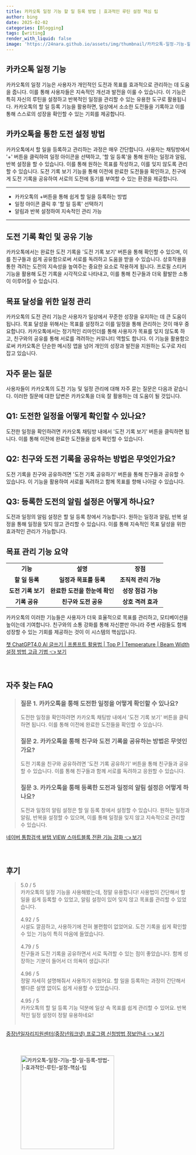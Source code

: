 ```yaml
---
title: 카카오톡 일정 기능 할 일 등록 방법 | 효과적인 루틴 설정 핵심 팁
author: bing
date: 2025-02-02
categories: [Blogging]
tags: [writing]
render_with_liquid: false
image: 'https://24nara.github.io/assets/img/thumbnail/카카오톡-일정-기능-할-일-등록-방법-|-효과적인-루틴-설정-핵심-팁.webp'
---
```



<h2 id='카카오톡_일정_기능'>카카오톡 일정 기능</h2>

<p>카카오톡의 일정 기능은 사용자가 개인적인 도전과 목표를 효과적으로 관리하는 데 도움을 줍니다. 이를 통해 사용자들은 지속적인 개선과 발전을 이룰 수 있습니다. 이 기능은 특히 자신의 루틴을 설정하고 반복적인 일정을 관리할 수 있는 유용한 도구로 활용됩니다. 카카오톡의 할 일 등록 기능을 활용하면, 일상에서 소소한 도전들을 기록하고 이를 통해 스스로의 성장을 확인할 수 있는 기회를 제공합니다.</p>

<h2 id='도전_설정_방법'>카카오톡을 통한 도전 설정 방법</h2>

<p>카카오톡에서 할 일을 등록하고 관리하는 과정은 매우 간단합니다. 사용자는 채팅방에서 '+' 버튼을 클릭하여 일정 아이콘을 선택하고, '할 일 등록'을 통해 원하는 일정과 알림, 반복 설정을 할 수 있습니다. 이를 통해 원하는 목표를 작성하고, 이를 잊지 않도록 관리할 수 있습니다. 도전 기록 보기 기능을 통해 이전에 완료한 도전들을 확인하고, 친구에게 도전 기록을 공유하여 서로의 도전에 동기를 부여할 수 있는 환경을 제공합니다.</p>

<hr />

<ul>
    <li>카카오톡의 +버튼을 통해 쉽게 할 일을 등록하는 방법</li>
    <li>일정 아이콘 클릭 후 '할 일 등록' 선택하기</li>
    <li>알림과 반복 설정하여 지속적인 관리 가능</li>
</ul>

<hr />

<h2 id='내_도전_기록_관리'>도전 기록 확인 및 공유 기능</h2>

<p>카카오톡에서는 완료한 도전 기록을 '도전 기록 보기' 버튼을 통해 확인할 수 있으며, 이를 친구들과 쉽게 공유함으로써 서로를 독려하고 도움을 받을 수 있습니다. 상호작용을 통한 격려는 도전의 지속성을 높여주는 중요한 요소로 작용하게 됩니다. 프로필 스티커 기능을 활용해 도전 기록을 시각적으로 나타내고, 이를 통해 친구들과 더욱 활발한 소통이 이루어질 수 있습니다.</p>

<h2 id='일정_관리의_중요성'>목표 달성을 위한 일정 관리</h2>

<p>카카오톡의 도전 관리 기능은 사용자가 일상에서 꾸준한 성장을 유지하는 데 큰 도움이 됩니다. 목표 달성을 위해서는 목표를 설정하고 이를 일정을 통해 관리하는 것이 매우 중요합니다. 카카오톡에서는 정기적인 리마인더를 통해 사용자가 목표를 잊지 않도록 하고, 친구와의 공유를 통해 서로를 격려하는 커뮤니티 역할도 합니다. 이 기능을 활용함으로써 카카오톡은 단순한 메시징 앱을 넘어 개인의 성장과 발전을 지원하는 도구로 자리잡고 있습니다.</p>

<h2 id='자주_묻는_질문'>자주 묻는 질문</h2>

<p>사용자들이 카카오톡의 도전 기능 및 일정 관리에 대해 자주 묻는 질문은 다음과 같습니다. 이러한 질문에 대한 답변은 카카오톡을 더욱 잘 활용하는 데 도움이 될 것입니다.</p>

<h2 id='Q1_도전_확인하기'>Q1: 도전한 일정을 어떻게 확인할 수 있나요?</h2>

<p>도전한 일정을 확인하려면 카카오톡 채팅방 내에서 '도전 기록 보기' 버튼을 클릭하면 됩니다. 이를 통해 이전에 완료한 도전들을 쉽게 확인할 수 있습니다.</p>

<h2 id='Q2_기록_공유하기'>Q2: 친구와 도전 기록을 공유하는 방법은 무엇인가요?</h2>

<p>도전 기록을 친구와 공유하려면 '도전 기록 공유하기' 버튼을 통해 친구들과 공유할 수 있습니다. 이 기능을 활용하여 서로를 독려하고 함께 목표를 향해 나아갈 수 있습니다.</p>

<h2 id='Q3_알림_설정하기'>Q3: 등록한 도전의 알림 설정은 어떻게 하나요?</h2>

<p>도전과 일정의 알림 설정은 할 일 등록 창에서 가능합니다. 원하는 일정과 알림, 반복 설정을 통해 일정을 잊지 않고 관리할 수 있습니다. 이를 통해 지속적인 목표 달성을 위한 효과적인 관리가 가능합니다.</p>

<h2 id='목표_관리_기능'>목표 관리 기능 요약</h2>

<table>
    <tr>
        <td style="text-align: center; height: 17px;"><b>기능</b></td>
        <td style="text-align: center; height: 17px;"><b>설명</b></td>
        <td style="text-align: center; height: 17px;"><b>장점</b></td>
    </tr>
    <tr>
        <td style="text-align: center; height: 17px;"><b>할 일 등록</b></td>
        <td style="text-align: center; height: 17px;"><b>일정과 목표를 등록</b></td>
        <td style="text-align: center; height: 17px;"><b>조직적 관리 가능</b></td>
    </tr>
    <tr>
        <td style="text-align: center; height: 17px;"><b>도전 기록 보기</b></td>
        <td style="text-align: center; height: 17px;"><b>완료한 도전을 한눈에 확인</b></td>
        <td style="text-align: center; height: 17px;"><b>성장 점검 가능</b></td>
    </tr>
    <tr>
        <td style="text-align: center; height: 17px;"><b>기록 공유</b></td>
        <td style="text-align: center; height: 17px;"><b>친구와 도전 공유</b></td>
        <td style="text-align: center; height: 17px;"><b>상호 격려 효과</b></td>
    </tr>
</table>

<p>카카오톡의 이러한 기능들은 사용자가 더욱 효율적으로 목표를 관리하고, 모티베이션을 높이는데 기여합니다. 친구와의 소통 강화를 통해 자신뿐만 아니라 주변 사람들도 함께 성장할 수 있는 기회를 제공하는 것이 이 시스템의 핵심입니다.</p>


<p><a class="click-button" title="챗 ChatGPT4.0 AI 글쓰기 | 프롬프트 활용법 | Top P | Temperature | Beam Width 설정 방법 고급 기법" href="https://24nara.github.io/posts/%EC%B1%97-ChatGPT4.0-AI-%EA%B8%80%EC%93%B0%EA%B8%B0-%ED%94%84%EB%A1%AC%ED%94%84%ED%8A%B8-%ED%99%9C%EC%9A%A9%EB%B2%95-Top-P-Temperature-Beam-Width-%EC%84%A4%EC%A0%95-%EB%B0%A9%EB%B2%95-%EA%B3%A0%EA%B8%89-%EA%B8%B0%EB%B2%95/" rel="dofollow">챗 ChatGPT4.0 AI 글쓰기 | 프롬프트 활용법 | Top P | Temperature | Beam Width 설정 방법 고급 기법 👈 보기</a></p><br>
<h2 id='자주_찾는_FAQ'>자주 찾는 FAQ</h2>
<div itemscope="" itemtype="https://schema.org/FAQPage"> 
<blockquote> 
<div itemscope="" itemprop="mainEntity" itemtype="https://schema.org/Question"> 
<h3 itemprop="name">질문 1. 카카오톡을 통해 도전한 일정을 어떻게 확인할 수 있나요?</h3> 
<div itemscope="" itemprop="acceptedAnswer" itemtype="https://schema.org/Answer"> 
<span itemprop="text"> 
<p>도전한 일정을 확인하려면 카카오톡 채팅방 내에서 '도전 기록 보기' 버튼을 클릭하면 됩니다. 이를 통해 이전에 완료한 도전들을 확인할 수 있습니다.</p> 
</span> 
</div> 
</div> 
<div itemscope="" itemprop="mainEntity" itemtype="https://schema.org/Question"> 
<h3 itemprop="name">질문 2. 카카오톡을 통해 친구와 도전 기록을 공유하는 방법은 무엇인가요?</h3> 
<div itemscope="" itemprop="acceptedAnswer" itemtype="https://schema.org/Answer"> 
<span itemprop="text"> 
<p>도전 기록을 친구와 공유하려면 '도전 기록 공유하기' 버튼을 통해 친구들과 공유할 수 있습니다. 이를 통해 친구들과 함께 서로를 독려하고 응원할 수 있습니다.</p> 
</span> 
</div> 
</div> 
<div itemscope="" itemprop="mainEntity" itemtype="https://schema.org/Question"> 
<h3 itemprop="name">질문 3. 카카오톡을 통해 등록한 도전과 일정의 알림 설정은 어떻게 하나요?</h3> 
<div itemscope="" itemprop="acceptedAnswer" itemtype="https://schema.org/Answer"> 
<span itemprop="text"> 
<p>도전과 일정의 알림 설정은 할 일 등록 창에서 설정할 수 있습니다. 원하는 일정과 알림, 반복을 설정할 수 있으며, 이를 통해 일정을 잊지 않고 지속적으로 관리할 수 있습니다.</p> 
</span> 
</div> 
</div> 
</blockquote> 
</div>
<p><a class="click-button" title="네이버 통합검색 뷰탭 VIEW 스마트블록 전환 기능 강화" href="https://24nara.github.io/posts/%EB%84%A4%EC%9D%B4%EB%B2%84-%ED%86%B5%ED%95%A9%EA%B2%80%EC%83%89-%EB%B7%B0%ED%83%AD-VIEW-%EC%8A%A4%EB%A7%88%ED%8A%B8%EB%B8%94%EB%A1%9D-%EC%A0%84%ED%99%98-%EA%B8%B0%EB%8A%A5-%EA%B0%95%ED%99%94/" rel="dofollow">네이버 통합검색 뷰탭 VIEW 스마트블록 전환 기능 강화 👈 보기</a></p><br>
<h2 id='후기'>후기</h2>
<div itemscope itemtype="https://schema.org/Product">
  <blockquote>
  <div itemprop="review" itemscope itemtype="https://schema.org/Review">
      <div itemprop="reviewRating" itemscope itemtype="https://schema.org/Rating"> <span itemprop="ratingValue">5.0</span> / <span itemprop="bestRating">5</span> </div>
      <span itemprop="reviewBody">카카오톡의 일정 기능을 사용해봤는데, 정말 유용합니다! 사용법이 간단해서 할 일을 쉽게 등록할 수 있었고, 알림 설정이 있어 잊지 않고 목표를 관리할 수 있었습니다.</span>
  </div>
  <br>
  <div itemprop="review" itemscope itemtype="https://schema.org/Review">
      <div itemprop="reviewRating" itemscope itemtype="https://schema.org/Rating"> <span itemprop="ratingValue">4.92</span> / <span itemprop="bestRating">5</span> </div>
      <span itemprop="reviewBody">시설도 깔끔하고, 사용하기에 전혀 불편함이 없었어요. 도전 기록을 쉽게 확인할 수 있는 기능이 특히 마음에 들었습니다.</span>
  </div>
  <br>
  <div itemprop="review" itemscope itemtype="https://schema.org/Review">
      <div itemprop="reviewRating" itemscope itemtype="https://schema.org/Rating"> <span itemprop="ratingValue">4.79</span> / <span itemprop="bestRating">5</span> </div>
      <span itemprop="reviewBody">친구들과 도전 기록을 공유하면서 서로 독려할 수 있는 점이 좋았습니다. 함께 성장하는 기분이 들어서 더 의욕이 생깁니다!</span>
  </div>
  <br>
  <div itemprop="review" itemscope itemtype="https://schema.org/Review">
      <div itemprop="reviewRating" itemscope itemtype="https://schema.org/Rating"> <span itemprop="ratingValue">4.96</span> / <span itemprop="bestRating">5</span> </div>
      <span itemprop="reviewBody">정말 자세히 설명해줘서 사용하기 쉬웠어요. 할 일을 등록하는 과정이 간단해서 별다른 설명 없이도 쉽게 사용할 수 있었습니다.</span>
  </div>
  <br>
  <div itemprop="review" itemscope itemtype="https://schema.org/Review">
      <div itemprop="reviewRating" itemscope itemtype="https://schema.org/Rating"> <span itemprop="ratingValue">4.95</span> / <span itemprop="bestRating">5</span> </div>
      <span itemprop="reviewBody">카카오톡의 할 일 등록 기능 덕분에 일상 속 목표를 쉽게 관리할 수 있어요. 반복적인 일정 설정이 정말 유용하네요!</span>
  </div>
  <br>
  </blockquote>
</div>
<p><a class="click-button" title="중장년일자리지원센터(중장년워크넷) 프로그램 신청방법 정보안내" href="https://24nara.github.io/posts/%EC%A4%91%EC%9E%A5%EB%85%84%EC%9D%BC%EC%9E%90%EB%A6%AC%EC%A7%80%EC%9B%90%EC%84%BC%ED%84%B0(%EC%A4%91%EC%9E%A5%EB%85%84%EC%9B%8C%ED%81%AC%EB%84%B7)-%ED%94%84%EB%A1%9C%EA%B7%B8%EB%9E%A8-%EC%8B%A0%EC%B2%AD%EB%B0%A9%EB%B2%95-%EC%A0%95%EB%B3%B4%EC%95%88%EB%82%B4/" rel="dofollow">중장년일자리지원센터(중장년워크넷) 프로그램 신청방법 정보안내 👈 보기</a></p><br>
<figure class="image"><img src="https://24nara.github.io/assets/img/thumbnail/카카오톡-일정-기능-할-일-등록-방법-|-효과적인-루틴-설정-핵심-팁.webp" alt="카카오톡-일정-기능-할-일-등록-방법-|-효과적인-루틴-설정-핵심-팁" width="256" height="256"></figure>